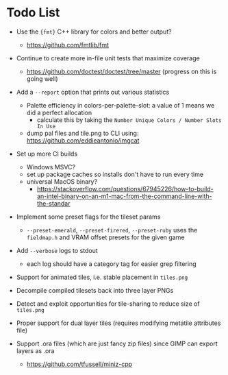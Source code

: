 # Todo List

+ Use the `{fmt}` C++ library for colors and better output?
    + https://github.com/fmtlib/fmt

+ Continue to create more in-file unit tests that maximize coverage
  + https://github.com/doctest/doctest/tree/master (progress on this is going well)

+ Add a `--report` option that prints out various statistics
  + Palette efficiency in colors-per-palette-slot: a value of 1 means we did a perfect allocation
    + calculate this by taking the `Number Unique Colors / Number Slots In Use`
  + dump pal files and tile.png to CLI using: https://github.com/eddieantonio/imgcat

+ Set up more CI builds
  + Windows MSVC?
  + set up package caches so installs don't have to run every time
  + universal MacOS binary?
    + https://stackoverflow.com/questions/67945226/how-to-build-an-intel-binary-on-an-m1-mac-from-the-command-line-with-the-standar

+ Implement some preset flags for the tileset params
  + `--preset-emerald`, `--preset-firered`, `--preset-ruby` uses the `fieldmap.h` and VRAM offset presets for the given
    game

+ Add `--verbose` logs to stdout
  + each log should have a category tag for easier grep filtering

+ Support for animated tiles, i.e. stable placement in `tiles.png`

+ Decompile compiled tilesets back into three layer PNGs

+ Detect and exploit opportunities for tile-sharing to reduce size of `tiles.png`

+ Proper support for dual layer tiles (requires modifying metatile attributes file)

+ Support .ora files (which are just fancy zip files) since GIMP can export layers as .ora
  + https://github.com/tfussell/miniz-cpp

